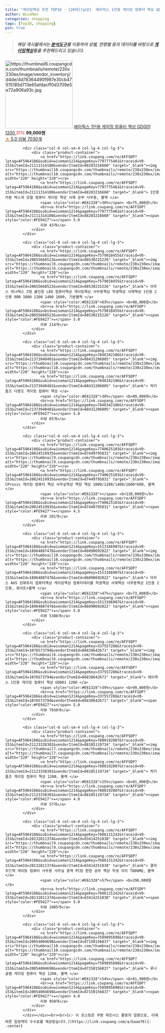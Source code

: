 ```yaml
---
title: "게이밍책상 추천 TOP10 - [20대][남성]  에이픽스 1인용 게이밍 컴퓨터 책상 GD001 1200 "
author: WiseMan
categories: shopping
tags: [Top10, shopping]
pin: true
---
```


> ##### 해당 게시물에서는 [**분석도구**](https://itemscout.io/)를 이용하여 **성별**, **연령별** 등의 데이터를 바탕으로 [**게이밍책상**](https://link.coupang.com/a/baae76)들을 추천해드리고 있습니다.
<div class="container"><div class="row">
            <div class="col-6 col-sm-4 col-lg-4 col-lg-3">
                <div class="product-container">
                    <a href="https://link.coupang.com/re/AFFSDP?lptag=AF5964186&subid=wiseman1214&pageKey=337557286&traceid=V0-153&itemId=1076573794&vendorItemId=86838642671" target="_blank"><img src="https://thumbnail6.coupangcdn.com/thumbnails/remote/230x230ex/image/vendor_inventory/d4de/4d78364490f987e30cb47515185d713e65afdacff0d3709e5e72a906a93c.jpg" alt="https://thumbnail6.coupangcdn.com/thumbnails/remote/230x230ex/image/vendor_inventory/d4de/4d78364490f987e30cb47515185d713e65afdacff0d3709e5e72a906a93c.jpg" width="220" height="220"></a>
                    <a href="https://link.coupang.com/re/AFFSDP?lptag=AF5964186&subid=wiseman1214&pageKey=337557286&traceid=V0-153&itemId=1076573794&vendorItemId=86838642671" target="_blank"> 에이픽스 1인용 게이밍 컴퓨터 책상 GD001 1200 </a>
                    <span style="color:#E61328">31%</span> <b>99,000원</b>
                    <br><a href="https://link.coupang.com/re/AFFSDP?lptag=AF5964186&subid=wiseman1214&pageKey=337557286&traceid=V0-153&itemId=1076573794&vendorItemId=86838642671" target="_blank"><span style="color:#FE9427">★</span> 5.0
                    리뷰 7030개</a>
                </div>
            </div>
            
            <div class="col-6 col-sm-4 col-lg-4 col-lg-3">
                <div class="product-container">
                    <a href="https://link.coupang.com/re/AFFSDP?lptag=AF5964186&subid=wiseman1214&pageKey=7797775461&traceid=V0-153&itemId=21111314180&vendorItemId=88203216660" target="_blank"><img src="https://thumbnail10.coupangcdn.com/thumbnails/remote/230x230ex/image/vendor_inventory/32f9/f5179f1d663cf9fadc48e8f50eb1ff3f92941bfb14b7aef9ea6950f3ef75.jpg" alt="https://thumbnail10.coupangcdn.com/thumbnails/remote/230x230ex/image/vendor_inventory/32f9/f5179f1d663cf9fadc48e8f50eb1ff3f92941bfb14b7aef9ea6950f3ef75.jpg" width="220" height="220"></a>
                    <a href="https://link.coupang.com/re/AFFSDP?lptag=AF5964186&subid=wiseman1214&pageKey=7797775461&traceid=V0-153&itemId=21111314180&vendorItemId=88203216660" target="_blank"> 1인용 카본 텍스쳐 강철 컴퓨터 게이밍 책상 서재 공부 사무용, 블랙 </a>
                    <span style="color:#E61328">30%</span> <b>75,800원</b>
                    <br><a href="https://link.coupang.com/re/AFFSDP?lptag=AF5964186&subid=wiseman1214&pageKey=7797775461&traceid=V0-153&itemId=21111314180&vendorItemId=88203216660" target="_blank"><span style="color:#FE9427">★</span> 5.0
                    리뷰 43개</a>
                </div>
            </div>
            
            <div class="col-6 col-sm-4 col-lg-4 col-lg-3">
                <div class="product-container">
                    <a href="https://link.coupang.com/re/AFFSDP?lptag=AF5964186&subid=wiseman1214&pageKey=7579018455&traceid=V0-153&itemId=20855668523&vendorItemId=88530215226" target="_blank"><img src="https://thumbnail6.coupangcdn.com/thumbnails/remote/230x230ex/image/vendor_inventory/9d59/d7b0bb9d0c031ac047e8dd5806f61fa31c721b978c6ac7e549169afb38ff.jpg" alt="https://thumbnail6.coupangcdn.com/thumbnails/remote/230x230ex/image/vendor_inventory/9d59/d7b0bb9d0c031ac047e8dd5806f61fa31c721b978c6ac7e549169afb38ff.jpg" width="220" height="220"></a>
                    <a href="https://link.coupang.com/re/AFFSDP?lptag=AF5964186&subid=wiseman1214&pageKey=7579018455&traceid=V0-153&itemId=20855668523&vendorItemId=88530215226" target="_blank"> 아우스 위너렉스 Z형 올인원 LED 컴퓨터책상 게이밍책상 사무용책상 학생책상 서재책상 1인용 2인용 800 1000 1200 1400 1600, 기본블랙 </a>
                    <span style="color:#E61328">63%</span> <b>88,000원</b>
                    <br><a href="https://link.coupang.com/re/AFFSDP?lptag=AF5964186&subid=wiseman1214&pageKey=7579018455&traceid=V0-153&itemId=20855668523&vendorItemId=88530215226" target="_blank"><span style="color:#FE9427">★</span> 5.0
                    리뷰 214개</a>
                </div>
            </div>
            
            <div class="col-6 col-sm-4 col-lg-4 col-lg-3">
                <div class="product-container">
                    <a href="https://link.coupang.com/re/AFFSDP?lptag=AF5964186&subid=wiseman1214&pageKey=7846342106&traceid=V0-153&itemId=21373940401&vendorItemId=88431206805" target="_blank"><img src="https://thumbnail10.coupangcdn.com/thumbnails/remote/230x230ex/image/vendor_inventory/5909/a7a93a6434613a0a9df64876482f4bbcdad0890f52ee75ea934dcd9f9fd3.png" alt="https://thumbnail10.coupangcdn.com/thumbnails/remote/230x230ex/image/vendor_inventory/5909/a7a93a6434613a0a9df64876482f4bbcdad0890f52ee75ea934dcd9f9fd3.png" width="220" height="220"></a>
                    <a href="https://link.coupang.com/re/AFFSDP?lptag=AF5964186&subid=wiseman1214&pageKey=7846342106&traceid=V0-153&itemId=21373940401&vendorItemId=88431206805" target="_blank"> 락키홈즈 다용도 게이밍 컴퓨터 책상 </a>
                    <span style="color:#E61328">38%</span> <b>89,000원</b>
                    <br><a href="https://link.coupang.com/re/AFFSDP?lptag=AF5964186&subid=wiseman1214&pageKey=7846342106&traceid=V0-153&itemId=21373940401&vendorItemId=88431206805" target="_blank"><span style="color:#FE9427">★</span> 5.0
                    리뷰 65개</a>
                </div>
            </div>
            
            <div class="col-6 col-sm-4 col-lg-4 col-lg-3">
                <div class="product-container">
                    <a href="https://link.coupang.com/re/AFFSDP?lptag=AF5964186&subid=wiseman1214&pageKey=7740625103&traceid=V0-153&itemId=20824519935&vendorItemId=87449795831" target="_blank"><img src="https://thumbnail9.coupangcdn.com/thumbnails/remote/230x230ex/image/vendor_inventory/0464/18ae7b77a27c081e60210925efdedf2d4151f662fc6444a8da7823508702.png" alt="https://thumbnail9.coupangcdn.com/thumbnails/remote/230x230ex/image/vendor_inventory/0464/18ae7b77a27c081e60210925efdedf2d4151f662fc6444a8da7823508702.png" width="220" height="220"></a>
                    <a href="https://link.coupang.com/re/AFFSDP?lptag=AF5964186&subid=wiseman1214&pageKey=7740625103&traceid=V0-153&itemId=20824519935&vendorItemId=87449795831" target="_blank"> CProsis 게이밍 컴퓨터 책상 사무실책상 책장 책상 1000/1200/1400/1600*600, 블랙 </a>
                    <span style="color:#E61328"></span> <b>138,000원</b>
                    <br><a href="https://link.coupang.com/re/AFFSDP?lptag=AF5964186&subid=wiseman1214&pageKey=7740625103&traceid=V0-153&itemId=20824519935&vendorItemId=87449795831" target="_blank"><span style="color:#FE9427">★</span> 4.5
                    리뷰 201개</a>
                </div>
            </div>
            
            <div class="col-6 col-sm-4 col-lg-4 col-lg-3">
                <div class="product-container">
                    <a href="https://link.coupang.com/re/AFFSDP?lptag=AF5964186&subid=wiseman1214&pageKey=1513166907&traceid=V0-153&itemId=18964887476&vendorItemId=86090692022" target="_blank"><img src="https://thumbnail10.coupangcdn.com/thumbnails/remote/230x230ex/image/vendor_inventory/b230/20bca3eafeeff127caa887b241cd3b6b1897c28a46c038373a10e761ffa9.jpg" alt="https://thumbnail10.coupangcdn.com/thumbnails/remote/230x230ex/image/vendor_inventory/b230/20bca3eafeeff127caa887b241cd3b6b1897c28a46c038373a10e761ffa9.jpg" width="220" height="220"></a>
                    <a href="https://link.coupang.com/re/AFFSDP?lptag=AF5964186&subid=wiseman1214&pageKey=1513166907&traceid=V0-153&itemId=18964887476&vendorItemId=86090692022" target="_blank"> 아우스 AUS 강화유리 컴퓨터책상 게이밍책상 컴퓨터테이블 학생책상 서재책상 사무용책상 1인용 2인용, 화이트+블랙 </a>
                    <span style="color:#E61328">47%</span> <b>73,800원</b>
                    <br><a href="https://link.coupang.com/re/AFFSDP?lptag=AF5964186&subid=wiseman1214&pageKey=1513166907&traceid=V0-153&itemId=18964887476&vendorItemId=86090692022" target="_blank"><span style="color:#FE9427">★</span> 5.0
                    리뷰 5380개</a>
                </div>
            </div>
            
            <div class="col-6 col-sm-4 col-lg-4 col-lg-3">
                <div class="product-container">
                    <a href="https://link.coupang.com/re/AFFSDP?lptag=AF5964186&subid=wiseman1214&pageKey=337557286&traceid=V0-153&itemId=1076573794&vendorItemId=86838642671" target="_blank"><img src="https://thumbnail6.coupangcdn.com/thumbnails/remote/230x230ex/image/vendor_inventory/d4de/4d78364490f987e30cb47515185d713e65afdacff0d3709e5e72a906a93c.jpg" alt="https://thumbnail6.coupangcdn.com/thumbnails/remote/230x230ex/image/vendor_inventory/d4de/4d78364490f987e30cb47515185d713e65afdacff0d3709e5e72a906a93c.jpg" width="220" height="220"></a>
                    <a href="https://link.coupang.com/re/AFFSDP?lptag=AF5964186&subid=wiseman1214&pageKey=337557286&traceid=V0-153&itemId=1076573794&vendorItemId=86838642671" target="_blank"> 에이픽스 1인용 게이밍 컴퓨터 책상 GD001 1200 </a>
                    <span style="color:#E61328">39%</span> <b>99,000원</b>
                    <br><a href="https://link.coupang.com/re/AFFSDP?lptag=AF5964186&subid=wiseman1214&pageKey=337557286&traceid=V0-153&itemId=1076573794&vendorItemId=86838642671" target="_blank"><span style="color:#FE9427">★</span> 5.0
                    리뷰 7030개</a>
                </div>
            </div>
            
            <div class="col-6 col-sm-4 col-lg-4 col-lg-3">
                <div class="product-container">
                    <a href="https://link.coupang.com/re/AFFSDP?lptag=AF5964186&subid=wiseman1214&pageKey=7800192807&traceid=V0-153&itemId=21123338301&vendorItemId=88185119734" target="_blank"><img src="https://thumbnail7.coupangcdn.com/thumbnails/remote/230x230ex/image/vendor_inventory/b915/8a4e637db3d07025a247d90a8998e607d03e3970c7a74e3da24e888498d3.jpg" alt="https://thumbnail7.coupangcdn.com/thumbnails/remote/230x230ex/image/vendor_inventory/b915/8a4e637db3d07025a247d90a8998e607d03e3970c7a74e3da24e888498d3.jpg" width="220" height="220"></a>
                    <a href="https://link.coupang.com/re/AFFSDP?lptag=AF5964186&subid=wiseman1214&pageKey=7800192807&traceid=V0-153&itemId=21123338301&vendorItemId=88185119734" target="_blank"> 락키홈즈 게이밍 컴퓨터 책상 1200, 블랙 </a>
                    <span style="color:#E61328">25%</span> <b>81,000원</b>
                    <br><a href="https://link.coupang.com/re/AFFSDP?lptag=AF5964186&subid=wiseman1214&pageKey=7800192807&traceid=V0-153&itemId=21123338301&vendorItemId=88185119734" target="_blank"><span style="color:#FE9427">★</span> 4.0
                    리뷰 57개</a>
                </div>
            </div>
            
            <div class="col-6 col-sm-4 col-lg-4 col-lg-3">
                <div class="product-container">
                    <a href="https://link.coupang.com/re/AFFSDP?lptag=AF5964186&subid=wiseman1214&pageKey=7606131242&traceid=V0-153&itemId=20132811374&vendorItemId=83414251038" target="_blank"><img src="https://thumbnail9.coupangcdn.com/thumbnails/remote/230x230ex/image/vendor_inventory/9775/306349532f32b6b64ac56531bf3bd8414febecf8e1c0ae2203e2be8be11a.jpg" alt="https://thumbnail9.coupangcdn.com/thumbnails/remote/230x230ex/image/vendor_inventory/9775/306349532f32b6b64ac56531bf3bd8414febecf8e1c0ae2203e2be8be11a.jpg" width="220" height="220"></a>
                    <a href="https://link.coupang.com/re/AFFSDP?lptag=AF5964186&subid=wiseman1214&pageKey=7606131242&traceid=V0-153&itemId=20132811374&vendorItemId=83414251038" target="_blank"> 클라우드백 게이밍 컴퓨터 사무용 사무실 중역 PC방 편한 공부 책상 학생 의자 T800MQ, 블랙 </a>
                    <span style="color:#E61328">57%</span> <b>296,000원</b>
                    <br><a href="https://link.coupang.com/re/AFFSDP?lptag=AF5964186&subid=wiseman1214&pageKey=7606131242&traceid=V0-153&itemId=20132811374&vendorItemId=83414251038" target="_blank"><span style="color:#FE9427">★</span> 5.0
                    리뷰 1005개</a>
                </div>
            </div>
            
            <div class="col-6 col-sm-4 col-lg-4 col-lg-3">
                <div class="product-container">
                    <a href="https://link.coupang.com/re/AFFSDP?lptag=AF5964186&subid=wiseman1214&pageKey=7589895898&traceid=V0-153&itemId=20054004698&vendorItemId=87150156837" target="_blank"><img src="https://thumbnail10.coupangcdn.com/thumbnails/remote/230x230ex/image/vendor_inventory/96ac/2137203b21654cbf095f8ae3c088202b8d90a59d6c50aacf491000d85e88.jpg" alt="https://thumbnail10.coupangcdn.com/thumbnails/remote/230x230ex/image/vendor_inventory/96ac/2137203b21654cbf095f8ae3c088202b8d90a59d6c50aacf491000d85e88.jpg" width="220" height="220"></a>
                    <a href="https://link.coupang.com/re/AFFSDP?lptag=AF5964186&subid=wiseman1214&pageKey=7589895898&traceid=V0-153&itemId=20054004698&vendorItemId=87150156837" target="_blank"> 루나글램 게이밍 컴퓨터 책상 1200, 블랙 </a>
                    <span style="color:#E61328">54%</span> <b>81,900원</b>
                    <br><a href="https://link.coupang.com/re/AFFSDP?lptag=AF5964186&subid=wiseman1214&pageKey=7589895898&traceid=V0-153&itemId=20054004698&vendorItemId=87150156837" target="_blank"><span style="color:#FE9427">★</span> 4.0
                    리뷰 950개</a>
                </div>
            </div>
            </div></div><br><br>[👉 이 포스팅은 쿠팡 파트너스 활동의 일환으로, 이에 따른 일정액의 수수료를 제공받습니다.](https://link.coupang.com/a/baae76){: .center}